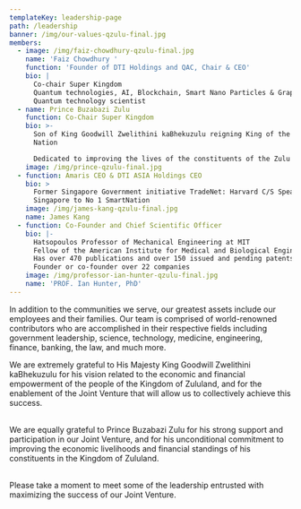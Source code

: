 ```yaml
---
templateKey: leadership-page
path: /leadership
banner: /img/our-values-qzulu-final.jpg
members:
  - image: /img/faiz-chowdhury-qzulu-final.jpg
    name: 'Faiz Chowdhury '
    function: 'Founder of DTI Holdings and QAC, Chair & CEO'
    bio: |
      Co-chair Super Kingdom
      Quantum technologies, AI, Blockchain, Smart Nano Particles & Graphene
      Quantum technology scientist
  - name: Prince Buzabazi Zulu
    function: Co-Chair Super Kingdom
    bio: >-
      Son of King Goodwill Zwelithini kaBhekuzulu reigning King of the Zulu
      Nation

      Dedicated to improving the lives of the constituents of the Zulu Nation
    image: /img/prince-qzulu-final.jpg
  - function: Amaris CEO & DTI ASIA Holdings CEO
    bio: >
      Former Singapore Government initiative TradeNet: Harvard C/S Spearheaded
      Singapore to No 1 SmartNation
    image: /img/james-kang-qzulu-final.jpg
    name: James Kang
  - function: Co-Founder and Chief Scientific Officer
    bio: |-
      Hatsopoulos Professor of Mechanical Engineering at MIT
      Fellow of the American Institute for Medical and Biological Engineering
      Has over 470 publications and over 150 issued and pending patents
      Founder or co-founder over 22 companies
    image: /img/professor-ian-hunter-qzulu-final.jpg
    name: 'PROF. Ian Hunter, PhD'
---
```

In addition to the communities we serve, our greatest assets include our employees and their families. Our team is comprised of world-renowned contributors who are accomplished in their respective fields including government leadership, science, technology, medicine, engineering, finance, banking, the law, and much more. 

We are extremely grateful to His Majesty King Goodwill Zwelithini kaBhekuzulu for his vision related to the economic and financial empowerment of the people of the Kingdom of Zululand, and for the enablement of the Joint Venture that will allow us to collectively achieve this success.

\
We are equally grateful to Prince Buzabazi Zulu for his strong support and participation in our Joint Venture, and for his unconditional commitment to improving the economic livelihoods and financial standings of his constituents in the Kingdom of Zululand.

\
Please take a moment to meet some of the leadership entrusted with maximizing the success of our Joint Venture.